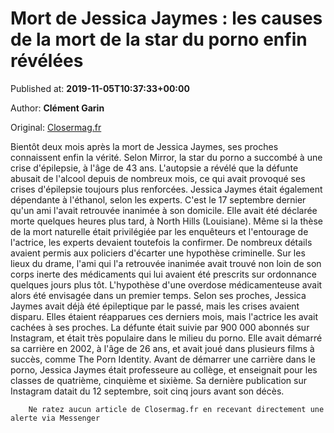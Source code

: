 
# Mort de Jessica Jaymes : les causes de la mort de la star du porno enfin révélées

Published at: **2019-11-05T10:37:33+00:00**

Author: **Clément Garin**

Original: [Closermag.fr](https://www.closermag.fr/people/mort-de-jessica-jaymes-les-causes-de-la-mort-de-la-star-du-porno-enfin-revelees-1044896)

Bientôt deux mois après la mort de Jessica Jaymes, ses proches connaissent enfin la vérité. Selon Mirror, la star du porno a succombé à une crise d'épilepsie, à l'âge de 43 ans. L'autopsie a révélé que la défunte abusait de l'alcool depuis de nombreux mois, ce qui avait provoqué ses crises d'épilepsie toujours plus renforcées. Jessica Jaymes était également dépendante à l'éthanol, selon les experts. C'est le 17 septembre dernier qu'un ami l'avait retrouvée inanimée à son domicile. Elle avait été déclarée morte quelques heures plus tard, à North Hills (Louisiane).
Même si la thèse de la mort naturelle était privilégiée par les enquêteurs et l'entourage de l'actrice, les experts devaient toutefois la confirmer. De nombreux détails avaient permis aux policiers d'écarter une hypothèse criminelle. Sur les lieux du drame, l'ami qui l'a retrouvée inanimée avait trouvé non loin de son corps inerte des médicaments qui lui avaient été prescrits sur ordonnance quelques jours plus tôt. L'hypothèse d'une overdose médicamenteuse avait alors été envisagée dans un premier temps. Selon ses proches, Jessica Jaymes avait déjà été épileptique par le passé, mais les crises avaient disparu. Elles étaient réapparues ces derniers mois, mais l'actrice les avait cachées à ses proches.
La défunte était suivie par 900 000 abonnés sur Instagram, et était très populaire dans le milieu du porno. Elle avait démarré sa carrière en 2002, à l'âge de 26 ans, et avait joué dans plusieurs films à succès, comme The Porn Identity. Avant de démarrer une carrière dans le porno, Jessica Jaymes était professeure au collège, et enseignait pour les classes de quatrième, cinquième et sixième. Sa dernière publication sur Instagram datait du 12 septembre, soit cinq jours avant son décès.

        Ne ratez aucun article de Closermag.fr en recevant directement une alerte via Messenger
      
